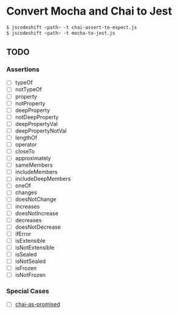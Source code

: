 # Convert Mocha and Chai to Jest

```sh
$ jscodeshift <path> -t chai-assert-to-expect.js
$ jscodeshift <path> -t mocha-to-jest.js
```

## TODO

### Assertions

- [ ] typeOf
- [ ] notTypeOf
- [ ] property
- [ ] notProperty
- [ ] deepProperty
- [ ] notDeepProperty
- [ ] deepPropertyVal
- [ ] deepPropertyNotVal
- [ ] lengthOf
- [ ] operator
- [ ] closeTo
- [ ] approximately
- [ ] sameMembers
- [ ] includeMembers
- [ ] includeDeepMembers
- [ ] oneOf
- [ ] changes
- [ ] doesNotChange
- [ ] increases
- [ ] doesNotIncrease
- [ ] decreases
- [ ] doesNotDecrease
- [ ] ifError
- [ ] isExtensible
- [ ] isNotExtensible
- [ ] isSealed
- [ ] isNotSealed
- [ ] isFrozen
- [ ] isNotFrozen

### Special Cases

- [ ] [chai-as-promised](https://github.com/domenic/chai-as-promised)
